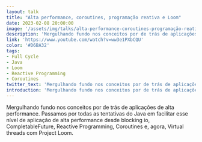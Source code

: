 ```yaml
---
layout: talk
title: "Alta performance, coroutines, programação reativa e Loom"
date: 2023-02-08 20:00:00
image: '/assets/img/talks/alta-performance-coroutines-programação-reativa-e-loom.jpg'
description: 'Mergulhando fundo nos conceitos por de trás de aplicações de alta performance. Passamos por todas as tentativas do Java em facilitar esse nível de aplicação de alta performance desde blocking io, CompletableFuture, Reactive Programming, Coroutines e, agora, Virtual threads com Project Loom.'
link: 'https://www.youtube.com/watch?v=ww3e1PXbCQU'
color: '#D6BA32'
tags:
- Full Cycle
- Java
- Loom
- Reactive Programming
- Coroutines
twitter_text: 'Mergulhando fundo nos conceitos por de trás de aplicações de alta performance. Passamos por todas as tentativas do Java em facilitar esse nível de aplicação de alta performance desde blocking io, CompletableFuture, Reactive Programming, Coroutines e, agora, Virtual threads com Project Loom.'
introduction: 'Mergulhando fundo nos conceitos por de trás de aplicações de alta performance. Passamos por todas as tentativas do Java em facilitar esse nível de aplicação de alta performance desde blocking io, CompletableFuture, Reactive Programming, Coroutines e, agora, Virtual threads com Project Loom.'
---
```


Mergulhando fundo nos conceitos por de trás de aplicações de alta performance. Passamos por todas as tentativas do Java em facilitar esse nível de aplicação de alta performance desde blocking io, CompletableFuture, Reactive Programming, Coroutines e, agora, Virtual threads com Project Loom.